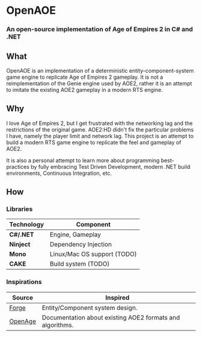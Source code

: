 # OpenAOE
### An open-source implementation of Age of Empires 2 in C# and .NET

## What

OpenAOE is an implementation of a deterministic entity-component-system game engine to replicate Age of Empires 2 gameplay. It is not a reimplementation of the Genie engine used by AOE2, rather it is an attempt to imitate the existing AOE2 gameplay in a modern RTS engine.

## Why

I love Age of Empires 2, but I get frustrated with the networking lag and the restrictions of the original game. AOE2:HD didn't fix the particular problems I have, namely the player limit and network lag. 
This project is an attempt to build a modern RTS game engine to replicate the feel and gameplay of AOE2.

It is also a personal attempt to learn more about programming best-practices by fully embracing Test Driven Development, modern .NET build environments, Continuous Integration, etc.

## How

### Libraries

Technology                | Component
--------------------------|----------
**C#/.NET**               | Engine, Gameplay
**Ninject**               | Dependency Injection
**Mono**                  | Linux/Mac OS support (TODO)
**CAKE**                  | Build system (TODO)

### Inspirations

Source                    | Inspired
--------------------------|----------
[Forge][Forge]            | Entity/Component system design.
[OpenAge][OpenAge]        | Documentation about existing AOE2 formats and algorithms.

[Forge]: https://github.com/jacobdufault/forge
[OpenAge]: https://github.com/SFTtech/openage